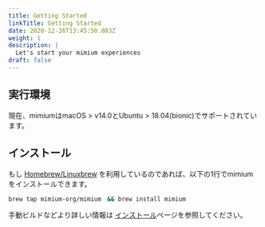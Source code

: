 ```yaml
---
title: Getting Started
linkTitle: Getting Started
date: 2020-12-26T13:45:50.083Z
weight: 1
description: |
  Let's start your mimium experiences
draft: false
---
```



## 実行環境

現在、mimiumはmacOS > v14.0とUbuntu > 18.04(bionic)でサポートされています。
 
## インストール

もし [Homebrew/Linuxbrew](https://brew.sh/) を利用しているのであれば、以下の1行でmimiumをインストールできます。

```bash
brew tap mimium-org/mimium　&& brew install mimium
```

手動ビルドなどより詳しい情報は [インストール](./installation)ページを参照してください。

